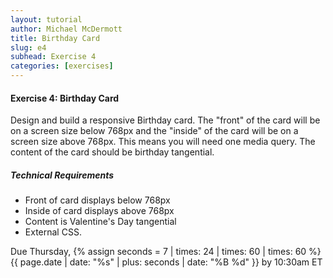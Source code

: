 ```yaml
---
layout: tutorial
author: Michael McDermott
title: Birthday Card
slug: e4
subhead: Exercise 4
categories: [exercises]
---
```

#### Exercise 4: Birthday Card
Design and build a responsive Birthday card. The "front" of the card will be on a screen size below 768px and the "inside" of the card will be on a screen size above 768px. This means you will need one media query. The content of the card should be birthday tangential.

##### Technical Requirements
* Front of card displays below 768px
* Inside of card displays above 768px
* Content is Valentine's Day tangential
* External CSS.

<span class="due">Due Thursday, {% assign seconds = 7 | times: 24 | times: 60 | times: 60 %}{{ page.date | date: "%s" | plus: seconds | date: "%B %d" }} by 10:30am ET</span>

